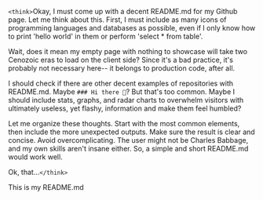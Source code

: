 `<think>`Okay, I must come up with a decent README.md for my Github page. Let me think about this. First, I must include as many icons of programming languages and databases as possible, even if I only know how to print 'hello world' in them or perform 'select * from table'.

Wait, does it mean my empty page with nothing to showcase will take two Cenozoic eras to load on the client side? Since it's a bad practice, it's probably not necessary here-- it belongs to production code, after all.

I should check if there are other decent examples of repositories with README.md. Maybe `### Hi there 👋`? But that's too common. Maybe I should include stats, graphs, and radar charts to overwhelm visitors with ultimately useless, yet flashy, information and make them feel humbled?

Let me organize these thoughts. Start with the most common elements, then include the more unexpected outputs. Make sure the result is clear and concise. Avoid overcomplicating. The user might not be Charles Babbage, and my own skills aren't insane either. So, a simple and short README.md would work well.

Ok, that...`</think>`

This is my README.md
